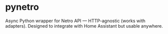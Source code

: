 # pynetro
Async Python wrapper for Netro API — HTTP-agnostic (works with adapters).
Designed to integrate with Home Assistant but usable anywhere.
